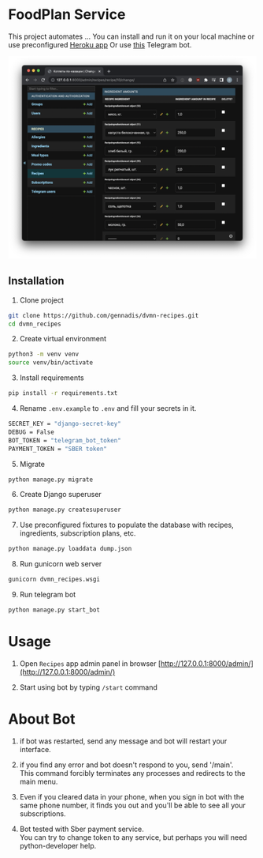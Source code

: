 # FoodPlan Service

This project automates ...
You can install and run it on your local machine or use preconfigured [Heroku app](https://dvmn-recipes.herokuapp.com/admin)
Or use [this](https://t.me/dvmn_march_11_bot) Telegram bot.


![Screenshot](Screenshot.png)

## Installation
1. Clone project
```bash
git clone https://github.com/gennadis/dvmn-recipes.git
cd dvmn_recipes
```

2. Create virtual environment
```bash
python3 -m venv venv
source venv/bin/activate
```

3. Install requirements
```bash
pip install -r requirements.txt
```

4. Rename `.env.example` to `.env` and fill your secrets in it.  
```bash
SECRET_KEY = "django-secret-key"
DEBUG = False
BOT_TOKEN = "telegram_bot_token"
PAYMENT_TOKEN = "SBER token"
```

5. Migrate
```bash
python manage.py migrate
```

6. Create Django superuser
```bash
python manage.py createsuperuser
```

7. Use preconfigured fixtures to populate the database with recipes, ingredients, subscription plans, etc.
```bash
python manage.py loaddata dump.json
```

8. Run gunicorn web server
```bash
gunicorn dvmn_recipes.wsgi
```

9. Run telegram bot
```bash
python manage.py start_bot
```

# Usage
1. Open `Recipes` app admin panel in browser [http://127.0.0.1:8000/admin/](http://127.0.0.1:8000/admin/)

2. Start using bot by typing `/start` command

# About Bot
1. if bot was restarted, send any message and bot will restart your interface.  

2. if you find any error and bot doesn't respond to you, send '/main'.  
This command forcibly terminates any processes and redirects to the main menu.  

3. Even if you cleared data in your phone, when you sign in bot with the same phone number, 
it finds you out and you'll be able to see all your subscriptions.

4. Bot tested with Sber payment service.  
You can try to change token to any service, but perhaps you will need python-developer help.